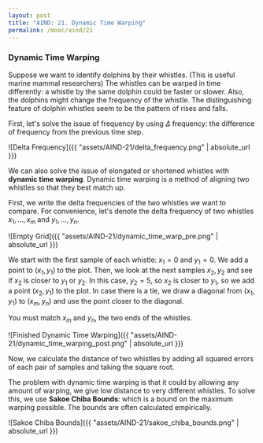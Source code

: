 ```yaml
---
layout: post
title: "AIND: 21. Dynamic Time Warping"
permalink: /mooc/aind/21
---
```


### Dynamic Time Warping

Suppose we want to identify dolphins by their whistles. (This is useful marine mammal researchers) The whistles can be warped in time differently: a whistle by the same dolphin could be faster or slower. Also, the dolphins might change the frequency of the whistle. The distinguishing feature of dolphin whistles seem to be the pattern of rises and falls. 

First, let's solve the issue of frequency by using $\Delta$ frequency: the difference of frequency from the previous time step.

![Delta Frequency]({{ "assets/AIND-21/delta_frequency.png" | absolute_url }})

We can also solve the issue of elongated or shortened whistles with **dynamic time warping**. Dynamic time warping is a method of aligning two whistles so that they best match up.

First, we write the delta frequencies of the two whistles we want to compare. For convenience, let's denote the delta frequency of two whistles $x_1, \ldots, x_m$ and $y_1, \ldots, y_n$.

![Empty Grid]({{ "assets/AIND-21/dynamic_time_warp_pre.png" | absolute_url }})

We start with the first sample of each whistle: $x_1=0$ and $y_1=0$. We add a point to $(x_1, y_1)$ to the plot. Then, we look at the next samples $x_2, y_2$ and see if $x_2$ is closer to $y_1$ or $y_2$. In this case, $y_2 = 5$, so $x_2$ is closer to $y_1$, so we add a point $(x_2, y_1)$ to the plot. In case there is a tie, we draw a diagonal from $(x_1, y_1)$ to $(x_m, y_n)$ and use the point closer to the diagonal.

You must match $x_m$ and $y_n$, the two ends of the whistles.

![Finished Dynamic Time Warping]({{ "assets/AIND-21/dynamic_time_warping_post.png" | absolute_url }})

Now, we calculate the distance of two whistles by adding all squared errors of each pair of samples and taking the square root.

The problem with dynamic time warping is that it could by allowing any amount of warping, we give low distance to very different whistles. To solve this, we use **Sakoe Chiba Bounds**: which is a bound on the maximum warping possible. The bounds are often calculated empirically.

![Sakoe Chiba Bounds]({{ "assets/AIND-21/sakoe_chiba_bounds.png" | absolute_url }})


